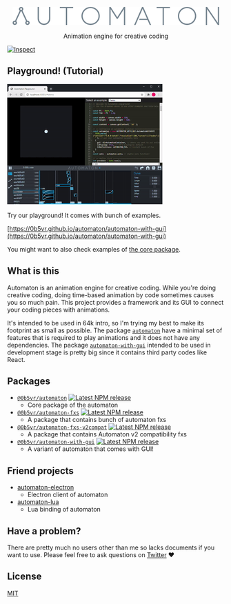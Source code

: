 <p align="center">
  <img alt="Automaton" src="./readme-images/automaton.png"><br />
</p>

<p align="center">
  Animation engine for creative coding
</p>

[![Inspect](https://github.com/0b5vr/automaton/workflows/Inspect/badge.svg)](https://github.com/0b5vr/automaton/actions)

## Playground! (Tutorial)

![Playground](./packages/automaton-with-gui/readme-images/playground.gif)

Try our playground!
It comes with bunch of examples.

[https://0b5vr.github.io/automaton/automaton-with-gui](https://0b5vr.github.io/automaton/automaton-with-gui)

You might want to also check examples of [the core package](https://github.com/0b5vr/automaton/tree/dev/packages/automaton).

## What is this

Automaton is an animation engine for creative coding.
While you're doing creative coding, doing time-based animation by code sometimes causes you so much pain.
This project provides a framework and its GUI to connect your coding pieces with animations.

It's intended to be used in 64k intro, so I'm trying my best to make its footprint as small as possible.
The package [`automaton`](./packages/automaton) have a minimal set of features that is required to play animations and it does not have any dependencies.
The package [`automaton-with-gui`](./packages/automaton-with-gui) intended to be used in development stage is pretty big since it contains third party codes like React.

## Packages

- [`@0b5vr/automaton`](./packages/automaton) [![Latest NPM release](https://img.shields.io/npm/v/@0b5vr/automaton.svg)](https://www.npmjs.com/package/@0b5vr/automaton)
  - Core package of the automaton
- [`@0b5vr/automaton-fxs`](./packages/automaton-fxs) [![Latest NPM release](https://img.shields.io/npm/v/@0b5vr/automaton-fxs.svg)](https://www.npmjs.com/package/@0b5vr/automaton-fxs)
  - A package that contains bunch of automaton fxs
- [`@0b5vr/automaton-fxs-v2compat`](./packages/automaton-fxs-v2compat) [![Latest NPM release](https://img.shields.io/npm/v/@0b5vr/automaton-fxs-v2compat.svg)](https://www.npmjs.com/package/@0b5vr/automaton-fxs-v2compat)
  - A package that contains Automaton v2 compatibility fxs
- [`@0b5vr/automaton-with-gui`](./packages/automaton-with-gui) [![Latest NPM release](https://img.shields.io/npm/v/@0b5vr/automaton-with-gui.svg)](https://www.npmjs.com/package/@0b5vr/automaton-with-gui)
  - A variant of automaton that comes with GUI!

## Friend projects

- [automaton-electron](https://github.com/0b5vr/automaton-electron)
  - Electron client of automaton
- [automaton-lua](https://github.com/0b5vr/automaton-lua)
  - Lua binding of automaton

## Have a problem?

There are pretty much no users other than me so lacks documents if you want to use.
Please feel free to ask questions on [Twitter](https://twitter.com/0b5vr) ❤

## License

[MIT](./LICENSE)
